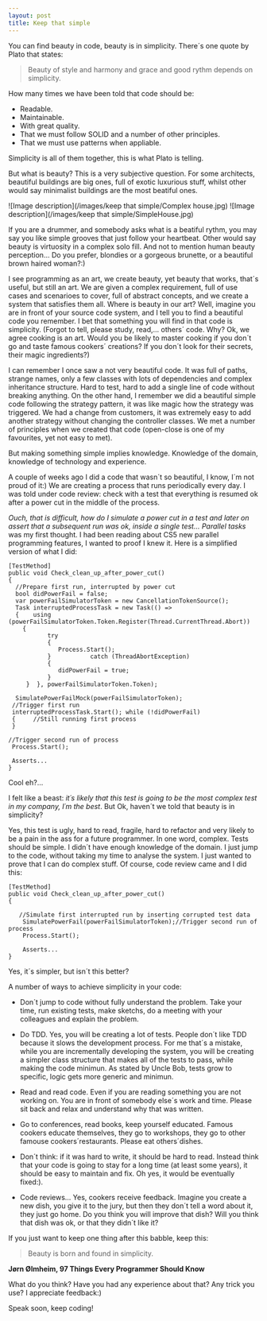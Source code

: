 ```yaml
---
layout: post
title: Keep that simple
---
```


You can find beauty in code, beauty is in simplicity.
There´s one quote by Plato that states:

>Beauty of style and harmony and grace and good rythm depends on simplicity.

How many times we have been told that code should be:
  - Readable.
  - Maintainable.
  - With great quality.
  - That we must follow SOLID and a number of other principles.
  - That we must use patterns when appliable.

Simplicity is all of them together, this is what Plato is telling.

But what is beauty? This is a very subjective question.
For some architects, beautiful buildings are big ones, full of exotic luxurious stuff, whilst other would say minimalist buildings are the most beatiful ones.

![Image description](/images/keep that simple/Complex house.jpg)
![Image description](/images/keep that simple/SimpleHouse.jpg)

If you are a drummer, and somebody asks what is a beatiful rythm, you may say you like simple grooves that just follow your heartbeat. Other would say beauty is virtuosity in a complex solo fill.
And not to mention human beauty perception... Do you prefer, blondies or a gorgeous brunette, or a beautiful brown haired woman?:)

I see programming as an art, we create beauty, yet beauty that works, that´s useful, but still an art.
We are given a complex requirement, full of use cases and scenarioes to cover, full of abstract concepts, and we create a system that satisfies them all.
Where is beauty in our art?
Well, imagine you are in front of your source code system, and I tell you to find a beautiful code you remember. I bet that something you will find in that code is simplicity.
(Forgot to tell, please study, read,... others´ code. Why? Ok, we agree cooking is an art. Would you be likely to master cooking if you don´t go and taste famous cookers´ creations? If you don´t look for their secrets, their magic ingredients?)

I can remember I once saw a not very beautiful code. It was full of paths, strange names, only a few classes with lots of dependencies and complex inheritance structure. Hard to test, hard to add a single line of code without breaking anything.
On the other hand, I remember we did a beautiful simple code following the strategy pattern, it was like magic how the strategy was triggered. We had a change from customers, it was extremely easy to add another strategy without changing the controller classes. We met a number of principles when we created that code (open-close is one of my favourites, yet not easy to met).

But making something simple implies knowledge. Knowledge of the domain, knowledge of technology and experience.

A couple of weeks ago I did a code that wasn´t so beautiful, I know, I´m not proud of it:)
We are creating a process that runs periodically every day. I was told under code review: check with a test that everything is resumed ok after a power cut in the middle of the process.

*Ouch, that is difficult, how do I simulate a power cut in a test and later on assert that a subsequent run was ok, inside a single test...* *Parallel tasks* was my first thought. I had been reading about CS5 new parallel programming features, I wanted to proof I knew it.
Here is a simplified version of what I did:

    [TestMethod]
    public void Check_clean_up_after_power_cut()
    {
      //Prepare first run, interrupted by power cut
      bool didPowerFail = false;
      var powerFailSimulatorToken = new CancellationTokenSource();
      Task interruptedProcessTask = new Task(() =>
      {    using (powerFailSimulatorToken.Token.Register(Thread.CurrentThread.Abort))
        {
               try
               {
                  Process.Start();
               }           catch (ThreadAbortException)
               {
                  didPowerFail = true;
               }
         }  }, powerFailSimulatorToken.Token);

      SimulatePowerFailMock(powerFailSimulatorToken);
     //Trigger first run
     interruptedProcessTask.Start(); while (!didPowerFail)
     {     //Still running first process
     }

    //Trigger second run of process
     Process.Start();

     Asserts...
    }

Cool eh?...

I felt like a beast: *it´s likely that this test is going to be the most complex test in my company, I´m the best*. But Ok, haven´t we told that beauty is in simplicity?

Yes, this test is ugly, hard to read, fragile, hard to refactor and very likely to be a pain in the ass for a future programmer. In one word, complex. Tests should be simple.
I didn´t have enough knowledge of the domain. I just jump to the code, without taking my time to analyse the system. I just wanted to prove that I can do complex stuff.
Of course, code review came and I did this:

    [TestMethod]
    public void Check_clean_up_after_power_cut()
    {

       //Simulate first interrupted run by inserting corrupted test data
        SimulatePowerFail(powerFailSimulatorToken);//Trigger second run of process
        Process.Start();

        Asserts...
    }


Yes, it´s simpler, but isn´t this better?

A number of ways to achieve simplicity in your code:
  - Don´t jump to code without fully understand the problem. Take your time, run existing tests, make sketchs, do a meeting with your colleagues and explain the problem.

  - Do TDD. Yes, you will be creating a lot of tests. People don´t like TDD because it slows the development process. For me that´s a mistake, while you are incrementally developing the system, you will be creating a simpler class structure that makes all of the tests to pass, while making the code minimun.
  As stated by Uncle Bob, tests grow to specific, logic gets more generic and minimun.
  
  - Read and read code. Even if you are reading something you are not working on. You are in front of somebody else´s work and time. Please sit back and relax and understand why that was written.
  
  - Go to conferences, read books, keep yourself educated. Famous cookers educate themselves, they go to workshops, they go to other famouse cookers´restaurants. Please eat others´dishes.
  
  - Don´t think: if it was hard to write, it should be hard to read. Instead think that your code is going to stay for a long time (at least some years), it should be easy to maintain and fix. Oh yes, it would be eventually fixed:).
  
  - Code reviews... Yes, cookers receive feedback. Imagine you create a new dish, you give it to the jury, but then they don´t tell a word about it, they just go home. Do you think you will improve that dish? Will you think that dish was ok, or that they didn´t like it?

If you just want to keep one thing after this babble, keep this:

>Beauty is born and found in simplicity.

**Jørn Ølmheim, 97 Things Every Programmer Should Know**

What do you think? Have you had any experience about that? Any trick you use? I appreciate feedback:)

Speak soon, keep coding!

